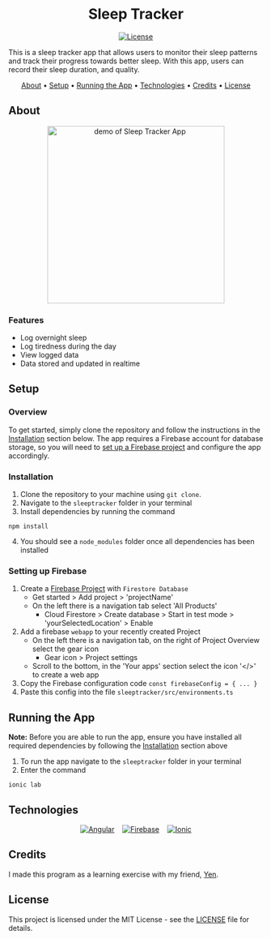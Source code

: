 <div align="center">

# Sleep Tracker

[![License][license.io]][license-url]

<p align="left">
This is a sleep tracker app that allows users to monitor their sleep patterns and track their progress towards better sleep. With this app, users can record their sleep duration, and quality.
</p>

[About](#about) •
[Setup](#setup) •
[Running the App](#running-the-app) •
[Technologies](#technologies) •
[Credits](#credits) •
[License](#license)

</div>

## About

<div align="center">

<img height=350 alt="demo of Sleep Tracker App" src="https://raw.githubusercontent.com/rparin/Sleep-Tracker/main/preview/Demo.gif">

</div>

### Features

- Log overnight sleep
- Log tiredness during the day
- View logged data
- Data stored and updated in realtime

## Setup

### Overview

To get started, simply clone the repository and follow the instructions in the [Installation](#installation) section below. The app requires a Firebase account for database storage, so you will need to [set up a Firebase project](#setting-up-firebase) and configure the app accordingly.

### Installation

1. Clone the repository to your machine using `git clone`.
2. Navigate to the `sleeptracker` folder in your terminal
3. Install dependencies by running the command

```
npm install
```

4. You should see a `node_modules` folder once all dependencies has been installed

### Setting up Firebase

1. Create a [Firebase Project][firebase-setup-url] with `Firestore Database`
   - Get started > Add project > 'projectName'
   - On the left there is a navigation tab select 'All Products'
     - Cloud Firestore > Create database > Start in test mode > 'yourSelectedLocation' > Enable
2. Add a firebase `webapp` to your recently created Project
   - On the left there is a navigation tab, on the right of Project Overview select the gear icon
     - Gear icon > Project settings
   - Scroll to the bottom, in the 'Your apps' section select the icon '</>' to create a web app
3. Copy the Firebase configuration code `const firebaseConfig = { ... }`
4. Paste this config into the file `sleeptracker/src/environments.ts`

## Running the App

**Note:** Before you are able to run the app, ensure you have installed all required dependencies by following the [Installation](#installation) section above

1. To run the app navigate to the `sleeptracker` folder in your terminal
2. Enter the command

```
ionic lab
```

## Technologies

<div align="center">

[![Angular][angular.io]][angular-url]
&nbsp;&nbsp;
[![Firebase][firebase.io]][firebase-url]
&nbsp;&nbsp;
[![Ionic][ionic.io]][ionic-url]

</div>

## Credits

I made this program as a learning exercise with my friend, [Yen][yen-url].

## License

This project is licensed under the MIT License - see the [LICENSE][git-license-url] file for details.

<!-- MARKDOWN LINKS & IMAGES -->

[license.io]: https://img.shields.io/badge/license-MIT-blue.svg
[license-url]: https://opensource.org/licenses/MIT
[git-license-url]: https://github.com/rparin/Sleep-Tracker/blob/main/LICENSE
[angular.io]: https://img.shields.io/badge/Angular-DD0031?style=for-the-badge&logo=angular&logoColor=white
[angular-url]: https://angular.io/
[yen-url]: https://github.com/yen-lei
[firebase.io]: https://img.shields.io/badge/Firebase-039BE6?style=for-the-badge&logo=firebase
[firebase-url]: https://firebase.google.com/
[ionic.io]: https://img.shields.io/badge/Ionic-FFFFFF?style=for-the-badge&logo=ionic
[ionic-url]: https://ionicframework.com/
[firebase-setup-url]: https://firebase.google.com/
